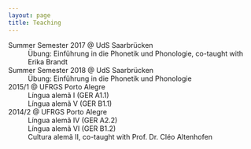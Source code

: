 ```yaml
---
layout: page
title: Teaching
---
```



<dl>
  <dt>Summer Semester 2017 @ UdS Saarbrücken</dt>
  <dd>Übung: Einführung in die Phonetik und Phonologie, co-taught with Erika Brandt</dd>

  <dt>Summer Semester 2018 @ UdS Saarbrücken</dt>
  <dd>Übung: Einführung in die Phonetik und Phonologie</dd>
  
  <dt>2015/1 @ UFRGS Porto Alegre</dt>
  <dd>Língua alemã I (GER A1.1)</dd>
  <dd>Língua alemã V (GER B1.1)</dd>
  
  <dt>2014/2 @ UFRGS Porto Alegre</dt>
  <dd>Língua alemã IV (GER A2.2)</dd>
  <dd>Língua alemã VI (GER B1.2)</dd>
  <dd>Cultura alemã II, co-taught with Prof. Dr. Cléo Altenhofen</dd>
</dl>
